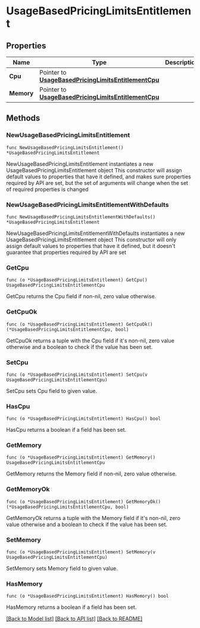 # UsageBasedPricingLimitsEntitlement

## Properties

Name | Type | Description | Notes
------------ | ------------- | ------------- | -------------
**Cpu** | Pointer to [**UsageBasedPricingLimitsEntitlementCpu**](UsageBasedPricingLimitsEntitlementCpu.md) |  | [optional] 
**Memory** | Pointer to [**UsageBasedPricingLimitsEntitlementCpu**](UsageBasedPricingLimitsEntitlementCpu.md) |  | [optional] 

## Methods

### NewUsageBasedPricingLimitsEntitlement

`func NewUsageBasedPricingLimitsEntitlement() *UsageBasedPricingLimitsEntitlement`

NewUsageBasedPricingLimitsEntitlement instantiates a new UsageBasedPricingLimitsEntitlement object
This constructor will assign default values to properties that have it defined,
and makes sure properties required by API are set, but the set of arguments
will change when the set of required properties is changed

### NewUsageBasedPricingLimitsEntitlementWithDefaults

`func NewUsageBasedPricingLimitsEntitlementWithDefaults() *UsageBasedPricingLimitsEntitlement`

NewUsageBasedPricingLimitsEntitlementWithDefaults instantiates a new UsageBasedPricingLimitsEntitlement object
This constructor will only assign default values to properties that have it defined,
but it doesn't guarantee that properties required by API are set

### GetCpu

`func (o *UsageBasedPricingLimitsEntitlement) GetCpu() UsageBasedPricingLimitsEntitlementCpu`

GetCpu returns the Cpu field if non-nil, zero value otherwise.

### GetCpuOk

`func (o *UsageBasedPricingLimitsEntitlement) GetCpuOk() (*UsageBasedPricingLimitsEntitlementCpu, bool)`

GetCpuOk returns a tuple with the Cpu field if it's non-nil, zero value otherwise
and a boolean to check if the value has been set.

### SetCpu

`func (o *UsageBasedPricingLimitsEntitlement) SetCpu(v UsageBasedPricingLimitsEntitlementCpu)`

SetCpu sets Cpu field to given value.

### HasCpu

`func (o *UsageBasedPricingLimitsEntitlement) HasCpu() bool`

HasCpu returns a boolean if a field has been set.

### GetMemory

`func (o *UsageBasedPricingLimitsEntitlement) GetMemory() UsageBasedPricingLimitsEntitlementCpu`

GetMemory returns the Memory field if non-nil, zero value otherwise.

### GetMemoryOk

`func (o *UsageBasedPricingLimitsEntitlement) GetMemoryOk() (*UsageBasedPricingLimitsEntitlementCpu, bool)`

GetMemoryOk returns a tuple with the Memory field if it's non-nil, zero value otherwise
and a boolean to check if the value has been set.

### SetMemory

`func (o *UsageBasedPricingLimitsEntitlement) SetMemory(v UsageBasedPricingLimitsEntitlementCpu)`

SetMemory sets Memory field to given value.

### HasMemory

`func (o *UsageBasedPricingLimitsEntitlement) HasMemory() bool`

HasMemory returns a boolean if a field has been set.


[[Back to Model list]](../README.md#documentation-for-models) [[Back to API list]](../README.md#documentation-for-api-endpoints) [[Back to README]](../README.md)


